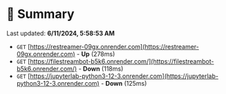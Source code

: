 # 📖 Summary
Last updated: **6/11/2024, 5:58:53 AM**

- `GET` [https://restreamer-09gx.onrender.com](https://restreamer-09gx.onrender.com) - **Up** (278ms)
- `GET` [https://filestreambot-b5k6.onrender.com/](https://filestreambot-b5k6.onrender.com/) - **Down** (118ms)
- `GET` [https://jupyterlab-python3-12-3.onrender.com](https://jupyterlab-python3-12-3.onrender.com) - **Down** (125ms)
